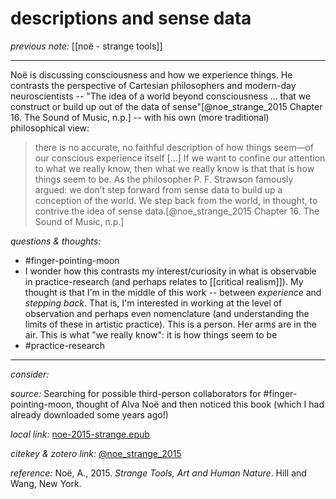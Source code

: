 # descriptions and sense data

_previous note:_ [[noë - strange tools]]

---

Noë is discussing consciousness and how we experience things. He contrasts the perspective of Cartesian philosophers and modern-day neuroscientists -- "The idea of a world beyond consciousness ... that we construct or build up out of the data of sense"[@noe_strange_2015 Chapter 16. The Sound of Music, n.p.] -- with his own (more traditional) philosophical view:

>there is no accurate, no faithful description of how things seem—of our conscious experience itself [...] If we want to confine our attention to what we really know, then what we really know is that that is how things seem to be. As the philosopher P. F. Strawson famously argued: we don’t step forward from sense data to build up a conception of the world. We step back from the world, in thought, to contrive the idea of sense data.[@noe_strange_2015 Chapter 16. The Sound of Music, n.p.]


_questions & thoughts:_

- #finger-pointing-moon 
- I wonder how this contrasts my interest/curiosity in what is observable in practice-research (and perhaps relates to [[critical realism]]). My thought is that I'm in the middle of this work -- between _experience_ and _stepping back_. That is, I'm interested in working at the level of observation and perhaps even nomenclature (and understanding the limits of these in artistic practice). This is a person. Her arms are in the air. This is what "we really know": it is how things seem to be
- #practice-research 

--- 

_consider:_



_source:_ Searching for possible third-person collaborators for #finger-pointing-moon, thought of Alva Noë and then noticed this book (which I had already downloaded some years ago!)

_local link:_ [noe-2015-strange.epub](hook://file/mT3dr3uDv?p=RHJvcGJveC9iaWJsaW9ncmFwaHkgcGRmcw==&n=noe-2015-strange.epub)

_citekey & zotero link:_ [@noe_strange_2015](zotero://select/items/1_GJLYSMRA)

_reference:_ Noë, A., 2015. _Strange Tools, Art and Human Nature_. Hill and Wang, New York.


